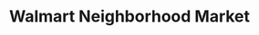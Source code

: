 ---
title: "Walmart Neighborhood Market"
url: /cabot/walmart-neighborhood-market/
shop: supermarket
---